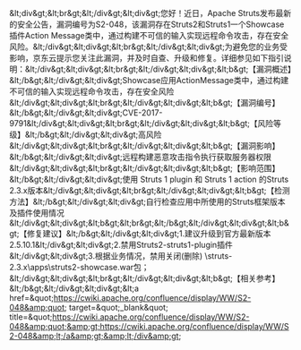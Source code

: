 &amp;lt;div&amp;gt;&amp;lt;br&amp;gt;&amp;lt;/div&amp;gt;&amp;lt;div&amp;gt;您好！近日，Apache Struts发布最新的安全公告，漏洞编号为S2-048，该漏洞存在Struts2和Struts1一个Showcase插件Action Message类中，通过构建不可信的输入实现远程命令攻击，存在安全风险。&amp;lt;/div&amp;gt;&amp;lt;div&amp;gt;&amp;lt;br&amp;gt;&amp;lt;/div&amp;gt;&amp;lt;div&amp;gt;为避免您的业务受影响，京东云提示您关注此漏洞，并及时自查、升级和修复。详细参见如下指引说明：&amp;lt;/div&amp;gt;&amp;lt;div&amp;gt;&amp;lt;br&amp;gt;&amp;lt;/div&amp;gt;&amp;lt;div&amp;gt;&amp;lt;b&amp;gt;【漏洞概述】&amp;lt;/b&amp;gt;&amp;lt;/div&amp;gt;&amp;lt;div&amp;gt;Showcase应用ActionMessage类中，通过构建不可信的输入实现远程命令攻击，存在安全风险&amp;lt;/div&amp;gt;&amp;lt;div&amp;gt;&amp;lt;br&amp;gt;&amp;lt;/div&amp;gt;&amp;lt;div&amp;gt;&amp;lt;b&amp;gt;【漏洞编号】&amp;lt;/b&amp;gt;&amp;lt;/div&amp;gt;&amp;lt;div&amp;gt;CVE-2017-9791&amp;lt;/div&amp;gt;&amp;lt;div&amp;gt;&amp;lt;br&amp;gt;&amp;lt;/div&amp;gt;&amp;lt;div&amp;gt;&amp;lt;b&amp;gt;【风险等级】&amp;lt;/b&amp;gt;&amp;lt;/div&amp;gt;&amp;lt;div&amp;gt;高风险&amp;lt;/div&amp;gt;&amp;lt;div&amp;gt;&amp;lt;br&amp;gt;&amp;lt;/div&amp;gt;&amp;lt;div&amp;gt;&amp;lt;b&amp;gt;【漏洞影响】&amp;lt;/b&amp;gt;&amp;lt;/div&amp;gt;&amp;lt;div&amp;gt;远程构建恶意攻击指令执行获取服务器权限&amp;lt;/div&amp;gt;&amp;lt;div&amp;gt;&amp;lt;br&amp;gt;&amp;lt;/div&amp;gt;&amp;lt;div&amp;gt;&amp;lt;b&amp;gt;【影响范围】&amp;lt;/b&amp;gt;&amp;lt;/div&amp;gt;&amp;lt;div&amp;gt;使用 Struts 1 plugin 和 Struts 1 action 的Struts 2.3.x版本&amp;lt;/div&amp;gt;&amp;lt;div&amp;gt;&amp;lt;br&amp;gt;&amp;lt;/div&amp;gt;&amp;lt;div&amp;gt;&amp;lt;b&amp;gt;【检测方法】&amp;lt;/b&amp;gt;&amp;lt;/div&amp;gt;&amp;lt;div&amp;gt;自行检查应用中所使用的Struts框架版本及插件使用情况&amp;lt;/div&amp;gt;&amp;lt;div&amp;gt;&amp;lt;b&amp;gt;&amp;lt;br&amp;gt;&amp;lt;/b&amp;gt;&amp;lt;/div&amp;gt;&amp;lt;div&amp;gt;&amp;lt;b&amp;gt;【修复建议】&amp;lt;/b&amp;gt;&amp;lt;/div&amp;gt;&amp;lt;div&amp;gt;1.建议升级到官方最新版本2.5.10.1&amp;lt;/div&amp;gt;&amp;lt;div&amp;gt;2.禁用Struts2-struts1-plugin插件&amp;lt;/div&amp;gt;&amp;lt;div&amp;gt;3.根据业务情况，禁用关闭(删除) \\struts-2.3.x\\apps\\struts2-showcase.war包；&amp;lt;/div&amp;gt;&amp;lt;div&amp;gt;&amp;lt;br&amp;gt;&amp;lt;/div&amp;gt;&amp;lt;div&amp;gt;&amp;lt;b&amp;gt;【相关参考】&amp;lt;/b&amp;gt;&amp;lt;/div&amp;gt;&amp;lt;div&amp;gt;&amp;lt;a href=&amp;quot;https://cwiki.apache.org/confluence/display/WW/S2-048&amp;quot; target=&amp;quot;_blank&amp;quot; title=&amp;quot;https://cwiki.apache.org/confluence/display/WW/S2-048&amp;quot;&amp;gt;https://cwiki.apache.org/confluence/display/WW/S2-048&amp;lt;/a&amp;gt;&amp;lt;/div&amp;gt;